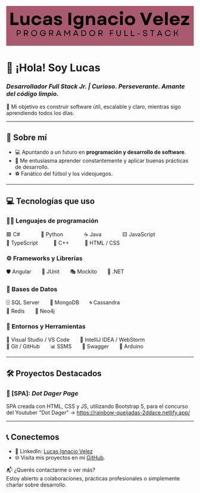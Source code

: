 <p align="center">
  <img src="assets/fotoGitHubReadME.png" alt="Banner Lucas" />
</p>

# 👋 ¡Hola! Soy Lucas  
### *Desarrollador Full Stack Jr. | Curioso. Perseverante. Amante del código limpio.*

🎯 Mi objetivo es construir software útil, escalable y claro, mientras sigo aprendiendo todos los días.

---

## 🌟 Sobre mí  
- 💻 Apuntando a un futuro en **programación y desarrollo de software**.
- 🚀 Me entusiasma aprender constantemente y aplicar buenas prácticas de desarrollo.  
- ⚽ Fanático del fútbol y los videojuegos.  

---

## 💻 Tecnologías que uso

### 👨‍💻 Lenguajes de programación  
🟪 C#    🐍 Python    ☕ Java    🟨 JavaScript  
🔵 TypeScript   🧊 C++   🧱 HTML / CSS  

### ⚙️ Frameworks y Librerías  
🛡️ Angular  🧪 JUnit  🎭 Mockito  🔩 .NET  

### 🧠 Bases de Datos  
🗄️ SQL Server  🌿 MongoDB  🌀 Cassandra  
🧠 Redis  🔷 Neo4j  

### 🧰 Entornos y Herramientas  
🧠 Visual Studio / VS Code  🧭 IntelliJ IDEA / WebStorm  
🔧 Git / GitHub  📊 SSMS  🧪 Swagger  🤖 Arduino

---

## 🛠️ Proyectos Destacados  
### 📌 [SPA]: *Dot Dager Page*  
SPA creada con HTML, CSS y JS, utilizando Bootstrap 5, para el concurso del Youtuber "Dot Dager" ->
https://rainbow-queijadas-2ddace.netlify.app/

---

## 📞 Conectemos  
- 💼 LinkedIn: [Lucas Ignacio Velez]([www.linkedin.com/in/lucas-ignacio-velez-ba8889285](https://www.linkedin.com/in/lucas-ignacio-velez-ba8889285/))  
- 🌐 Visita mis proyectos en mi [GitHub](https://github.com/lucithub).  

📬 ¿Querés contactarme o ver más?  
Estoy abierto a colaboraciones, prácticas profesionales o simplemente charlar sobre desarrollo.
